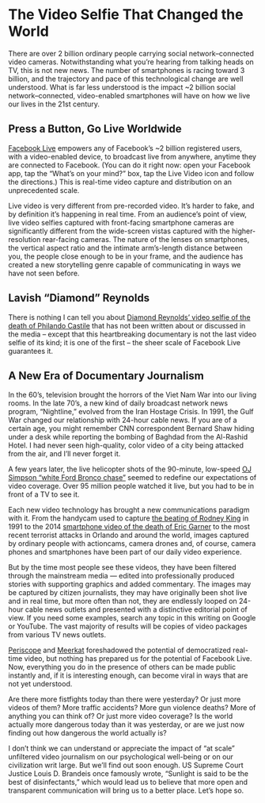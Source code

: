 # The Video Selfie That Changed the World

There are over 2 billion ordinary people carrying social network–connected video cameras. Notwithstanding what you’re hearing from talking heads on TV, this is not new news. The number of smartphones is racing toward 3 billion, and the trajectory and pace of this technological change are well understood. What is far less understood is the impact ~2 billion social network–connected, video-enabled smartphones will have on how we live our lives in the 21st century.

## Press a Button, Go Live Worldwide

[Facebook Live](http://live.fb.com/) empowers any of Facebook’s ~2 billion registered users, with a video-enabled device, to broadcast live from anywhere, anytime they are connected to Facebook. \(You can do it right now: open your Facebook app, tap the “What’s on your mind?” box, tap the Live Video icon and follow the directions.\) This is real-time video capture and distribution on an unprecedented scale.

Live video is very different from pre-recorded video. It’s harder to fake, and by definition it’s happening in real time. From an audience’s point of view, live video selfies captured with front-facing smartphone cameras are significantly different from the wide-screen vistas captured with the higher-resolution rear-facing cameras. The nature of the lenses on smartphones, the vertical aspect ratio and the intimate arm’s-length distance between you, the people close enough to be in your frame, and the audience has created a new storytelling genre capable of communicating in ways we have not seen before.

## Lavish “Diamond” Reynolds

There is nothing I can tell you about [Diamond Reynolds’ video selfie of the death of Philando Castile](http://www.facebook.com/100007611243538/videos/1690073837922975/) that has not been written about or discussed in the media – except that this heartbreaking documentary is not the last video selfie of its kind; it is one of the first – the sheer scale of Facebook Live guarantees it.

## A New Era of Documentary Journalism

In the 60’s, television brought the horrors of the Viet Nam War into our living rooms. In the late 70’s, a new kind of daily broadcast network news program, “Nightline,” evolved from the Iran Hostage Crisis. In 1991, the Gulf War changed our relationship with 24-hour cable news. If you are of a certain age, you might remember CNN correspondent Bernard Shaw hiding under a desk while reporting the bombing of Baghdad from the Al-Rashid Hotel. I had never seen high-quality, color video of a city being attacked from the air, and I’ll never forget it.

A few years later, the live helicopter shots of the 90-minute, low-speed [OJ Simpson “white Ford Bronco chase”](http://abcnews.go.com/US/video/oj-simpsons-white-bronco-chase-23976837) seemed to redefine our expectations of video coverage. Over 95 million people watched it live, but you had to be in front of a TV to see it.

Each new video technology has brought a new communications paradigm with it. From the handycam used to capture [the beating of Rodney King](http://en.wikipedia.org/wiki/Rodney_King#/media/File:R_King_beating.png) in 1991 to the 2014 [smartphone video of the death of Eric Garner](http://www.youtube.com/watch?v=JpGxagKOkv8) to the most recent terrorist attacks in Orlando and around the world, images captured by ordinary people with actioncams, camera drones and, of course, camera phones and smartphones have been part of our daily video experience.

But by the time most people see these videos, they have been filtered through the mainstream media — edited into professionally produced stories with supporting graphics and added commentary. The images may be captured by citizen journalists, they may have originally been shot live and in real time, but more often than not, they are endlessly looped on 24-hour cable news outlets and presented with a distinctive editorial point of view. If you need some examples, search any topic in this writing on Google or YouTube. The vast majority of results will be copies of video packages from various TV news outlets.

[Periscope](http://www.periscope.tv/) and [Meerkat](http://meerkatapp.co/) foreshadowed the potential of democratized real-time video, but nothing has prepared us for the potential of Facebook Live. Now, everything you do in the presence of others can be made public instantly and, if it is interesting enough, can become viral in ways that are not yet understood.

Are there more fistfights today than there were yesterday? Or just more videos of them? More traffic accidents? More gun violence deaths? More of anything you can think of? Or just more video coverage? Is the world actually more dangerous today than it was yesterday, or are we just now finding out how dangerous the world actually is?

I don’t think we can understand or appreciate the impact of “at scale” unfiltered video journalism on our psychological well-being or on our civilization writ large. But we’ll find out soon enough. US Supreme Court Justice Louis D. Brandeis once famously wrote, “Sunlight is said to be the best of disinfectants,” which would lead us to believe that more open and transparent communication will bring us to a better place. Let’s hope so.